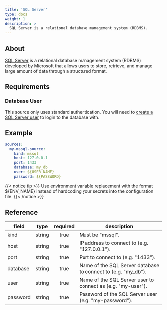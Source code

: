 ```yaml
---
title: 'SQL Server'
type: docs
weight: 1
description: >
  SQL Server is a relational database management system (RDBMS).
---
```


## About

[SQL Server][mssql-docs] is a relational database management system (RDBMS)
developed by Microsoft that allows users to store, retrieve, and manage large
amount of data through a structured format.

[mssql-docs]: https://www.microsoft.com/en-us/sql-server

## Requirements

### Database User

This source only uses standard authentication. You will need to [create a
SQL Server user][mssql-users] to login to the database with.

[mssql-users]: https://learn.microsoft.com/en-us/sql/relational-databases/security/authentication-access/create-a-database-user?view=sql-server-ver16

## Example

```yaml
sources:
  my-mssql-source:
    kind: mssql
    host: 127.0.0.1
    port: 1433
    database: my_db
    user: ${USER_NAME}
    password: ${PASSWORD}
```

{{< notice tip >}}
Use environment variable replacement with the format ${ENV_NAME}
instead of hardcoding your secrets into the configuration file.
{{< /notice >}}

## Reference

| **field** | **type** | **required** | **description**                                               |
| --------- | :------: | :----------: | ------------------------------------------------------------- |
| kind      |  string  |     true     | Must be "mssql".                                              |
| host      |  string  |     true     | IP address to connect to (e.g. "127.0.0.1").                  |
| port      |  string  |     true     | Port to connect to (e.g. "1433").                             |
| database  |  string  |     true     | Name of the SQL Server database to connect to (e.g. "my_db"). |
| user      |  string  |     true     | Name of the SQL Server user to connect as (e.g. "my-user").   |
| password  |  string  |     true     | Password of the SQL Server user (e.g. "my-password").         |
